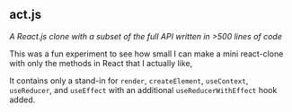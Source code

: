 ## act.js

_A React.js clone with a subset of the full API written in >500 lines of code_

This was a fun experiment to see how small I can make a mini react-clone
with only the methods in React that I actually like,

It contains only a stand-in for `render`, `createElement`,
`useContext`, `useReducer`, and
`useEffect` with an additional `useReducerWithEffect` hook added.
